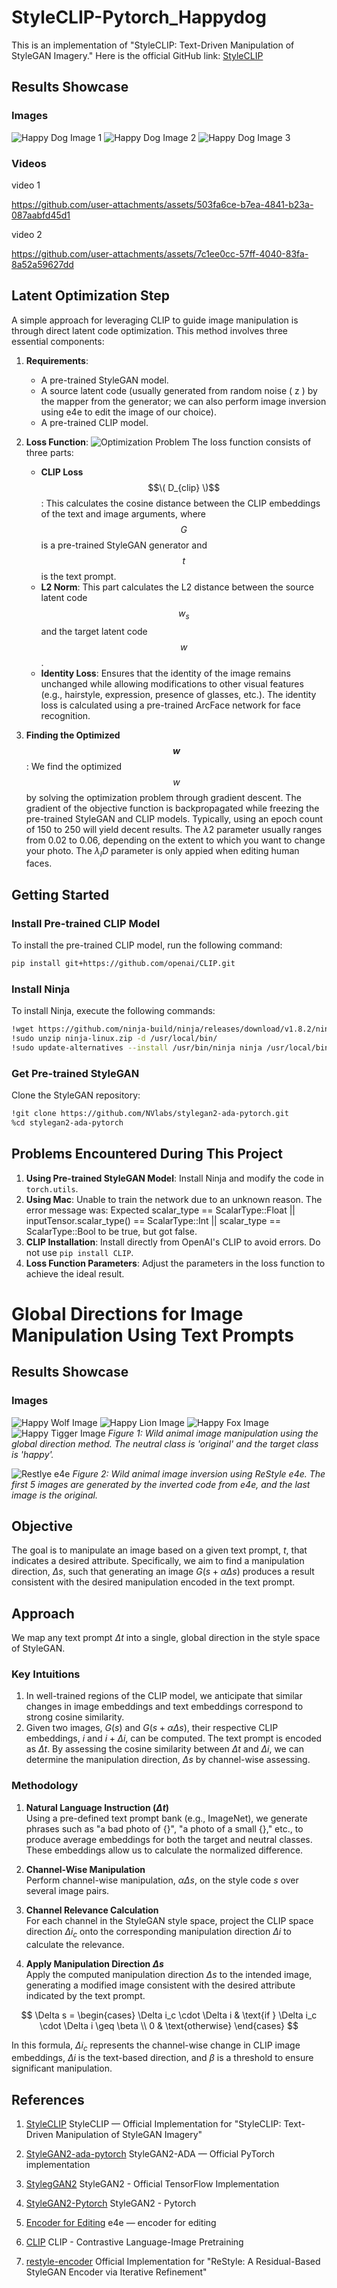 # StyleCLIP-Pytorch_Happydog
This is an implementation of "StyleCLIP: Text-Driven Manipulation of StyleGAN Imagery." Here is the official GitHub link: [StyleCLIP](https://github.com/orpatashnik/StyleCLIP)
## Results Showcase
### Images
![Happy Dog Image 1](final_photo/final_result.jpg)
![Happy Dog Image 2](final_photo/final_result2.jpg)
![Happy Dog Image 3](final_photo/final_result3.jpg)

### Videos
video 1

https://github.com/user-attachments/assets/503fa6ce-b7ea-4841-b23a-087aabfd45d1

video 2

https://github.com/user-attachments/assets/7c1ee0cc-57ff-4040-83fa-8a52a59627dd

## Latent Optimization Step

A simple approach for leveraging CLIP to guide image manipulation is through direct latent code optimization. This method involves three essential components:

1. **Requirements**:
   - A pre-trained StyleGAN model.
   - A source latent code (usually generated from random noise \( z \) by the mapper from the generator; we can also perform image inversion using e4e to edit the image of our choice).
   - A pre-trained CLIP model.

2. **Loss Function**:
![Optimization Problem](final_photo/loss_function.png)
   The loss function consists of three parts:
   - **CLIP Loss** $$\( D_{clip} \)$$: This calculates the cosine distance between the CLIP embeddings of the text and image arguments, where $$G$$ is a pre-trained StyleGAN generator and $$t$$ is the text prompt.
   - **L2 Norm**: This part calculates the L2 distance between the source latent code $$w_s$$ and the target latent code $$w$$.
   - **Identity Loss**: Ensures that the identity of the image remains unchanged while allowing modifications to other visual features (e.g., hairstyle, expression, presence of glasses, etc.). The identity loss is calculated using a pre-trained ArcFace network for face recognition.

3. **Finding the Optimized $$w$$**:
   We find the optimized $$w$$ by solving the optimization problem through gradient descent. The gradient of the objective function is backpropagated while freezing the pre-trained StyleGAN and CLIP models. Typically, using an epoch count of 150 to 250 will yield decent results. The $\lambda 2$ parameter usually ranges from 0.02 to 0.06, depending on the extent to which you want to change your photo. The $\lambda_ID$ parameter is only appied when editing human faces.

## Getting Started

### Install Pre-trained CLIP Model
To install the pre-trained CLIP model, run the following command:

```bash
pip install git+https://github.com/openai/CLIP.git
```
### Install Ninja
To install Ninja, execute the following commands:
```bash
!wget https://github.com/ninja-build/ninja/releases/download/v1.8.2/ninja-linux.zip
!sudo unzip ninja-linux.zip -d /usr/local/bin/
!sudo update-alternatives --install /usr/bin/ninja ninja /usr/local/bin/ninja 1 --force
```
### Get Pre-trained StyleGAN
Clone the StyleGAN repository:
```bash
!git clone https://github.com/NVlabs/stylegan2-ada-pytorch.git
%cd stylegan2-ada-pytorch
```

## Problems Encountered During This Project

1. **Using Pre-trained StyleGAN Model**: Install Ninja and modify the code in `torch.utils`.
2. **Using Mac**: Unable to train the network due to an unknown reason. The error message was: Expected scalar_type == ScalarType::Float || inputTensor.scalar_type() == ScalarType::Int || scalar_type == ScalarType::Bool to be true, but got false.
3. **CLIP Installation**: Install directly from OpenAI's CLIP to avoid errors. Do not use `pip install CLIP`.
4. **Loss Function Parameters**: Adjust the parameters in the loss function to achieve the ideal result.

# Global Directions for Image Manipulation Using Text Prompts

## Results Showcase
### Images
![Happy Wolf Image](final_photo/Wolf.png)
![Happy Lion Image](final_photo/Lion.png)
![Happy Fox Image](final_photo/Fox.png)
![Happy Tigger Image](final_photo/Tigger.png)
*Figure 1: Wild animal image manipulation using the global direction method. The neutral class is 'original' and the target class is 'happy'.*

![Restlye e4e](final_photo/e4e_showcase.jpg)
*Figure 2: Wild animal image inversion using ReStyle e4e. The first 5 images are generated by the inverted code from e4e, and the last image is the original.*



## Objective
The goal is to manipulate an image based on a given text prompt, $t$, that indicates a desired attribute. Specifically, we aim to find a manipulation direction, $\Delta s$, such that generating an image $G(s + \alpha \Delta s)$ produces a result consistent with the desired manipulation encoded in the text prompt.

## Approach
We map any text prompt $\Delta t$ into a single, global direction in the style space of StyleGAN.

### Key Intuitions
1. In well-trained regions of the CLIP model, we anticipate that similar changes in image embeddings and text embeddings correspond to strong cosine similarity.
2. Given two images, $G(s)$ and $G(s + \alpha \Delta s)$, their respective CLIP embeddings, $i$ and $i + \Delta i$, can be computed. The text prompt is encoded as $\Delta t$. By assessing the cosine similarity between $\Delta t$ and $\Delta i$, we can determine the manipulation direction, $\Delta s$ by channel-wise assessing.

### Methodology

1. **Natural Language Instruction $(\Delta t)$**  
   Using a pre-defined text prompt bank (e.g., ImageNet), we generate phrases such as "a bad photo of \{\}", "a photo of a small \{\}," etc., to produce average embeddings for both the target and neutral classes. These embeddings allow us to calculate the normalized difference.

2. **Channel-Wise Manipulation**  
   Perform channel-wise manipulation, $\alpha \Delta s$, on the style code $s$ over several image pairs.

3. **Channel Relevance Calculation**  
   For each channel in the StyleGAN style space, project the CLIP space direction $\Delta i_c$ onto the corresponding manipulation direction $\Delta i$ to calculate the relevance.

4. **Apply Manipulation Direction $\Delta s$**  
   Apply the computed manipulation direction $\Delta s$ to the intended image, generating a modified image consistent with the desired attribute indicated by the text prompt.

$$
\Delta s = \begin{cases}
\Delta i_c \cdot \Delta i & \text{if } \Delta i_c \cdot \Delta i \geq \beta \\
0 & \text{otherwise}
\end{cases}
$$

In this formula, $\Delta i_c$ represents the channel-wise change in CLIP image embeddings, $\Delta i$ is the text-based direction, and $\beta$ is a threshold to ensure significant manipulation.


## References

1. [StyleCLIP](https://github.com/orpatashnik/StyleCLIP) StyleCLIP — Official Implementation for "StyleCLIP: Text-Driven Manipulation of StyleGAN Imagery"

2. [StyleGAN2-ada-pytorch](https://github.com/NVlabs/stylegan2-ada-pytorch) StyleGAN2-ADA — Official PyTorch implementation

3. [StylegGAN2](https://github.com/NVlabs/stylegan2) StyleGAN2 - Official TensorFlow Implementation

4. [StyleGAN2-Pytorch](https://github.com/rosinality/stylegan2-pytorch) StyleGAN2 - Pytorch

5. [Encoder for Editing](https://github.com/omertov/encoder4editing) e4e — encoder for editing

6. [CLIP](https://github.com/openai/CLIP) CLIP - Contrastive Language-Image Pretraining

7. [restyle-encoder](https://github.com/yuval-alaluf/restyle-encoder) Official Implementation for "ReStyle: A Residual-Based StyleGAN Encoder via Iterative Refinement"
